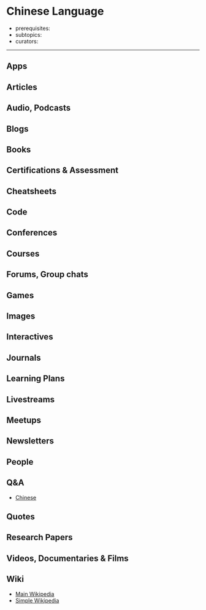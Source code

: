 # Chinese Language

- prerequisites:
- subtopics:
- curators:

------

## Apps

## Articles

## Audio, Podcasts

## Blogs

## Books

## Certifications & Assessment

## Cheatsheets

## Code

## Conferences

## Courses

## Forums, Group chats

## Games

## Images

## Interactives

## Journals

## Learning Plans

## Livestreams

## Meetups

## Newsletters

## People

## Q&A

- [Chinese](http://chinese.stackexchange.com)

## Quotes

## Research Papers

## Videos, Documentaries & Films

## Wiki

- [Main Wikipedia](https://en.wikipedia.org/wiki/Chinese_language)
- [Simple Wikipedia](https://simple.wikipedia.org/wiki/Chinese_language)

